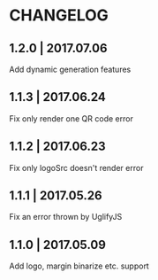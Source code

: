 # CHANGELOG
## 1.2.0 | 2017.07.06
Add dynamic generation features

## 1.1.3 | 2017.06.24
Fix only render one QR code error

## 1.1.2 | 2017.06.23
Fix only logoSrc doesn't render error

## 1.1.1 | 2017.05.26
Fix an error thrown by UglifyJS

## 1.1.0 | 2017.05.09
Add logo, margin binarize etc. support
